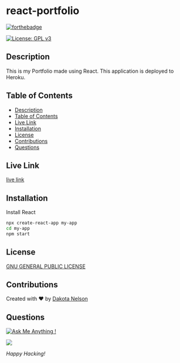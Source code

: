 # react-portfolio

[![forthebadge](https://forthebadge.com/images/badges/built-with-love.svg)](https://forthebadge.com)

[![License: GPL v3](https://img.shields.io/badge/License-GPLv3-blue.svg)](https://www.gnu.org/licenses/gpl-3.0)

## Description

This is my Portfolio made using React. This application is deployed to Heroku.

## Table of Contents

  - [Description](#description)
  - [Table of Contents](#table-of-contents)
  - [Live Link](#live-link)
  - [Installation](#installation)
  - [License](#license)
  - [Contributions](#contributions)
  - [Questions](#questions)

## Live Link

[live link](https://kotalilyyportfolio.herokuapp.com/) 

## Installation

Install React

```bash
npx create-react-app my-app
cd my-app
npm start
```

## License

[GNU GENERAL PUBLIC LICENSE](https://www.gnu.org/licenses/gpl-3.0.en.html)

## Contributions

Created with ❤️ by [Dakota Nelson](https://github.com/kotalilyy)

## Questions

[![Ask Me Anything !](https://img.shields.io/badge/Ask%20me-anything-1abc9c.svg)](https://GitHub.com/Naereen/ama)

<a href="mailto:kotalilyy@gmail.com?"><img src="https://img.shields.io/badge/gmail-%23DD0031.svg?&style=for-the-badge&logo=gmail&logoColor=white"/></a>

_Happy Hacking!_
